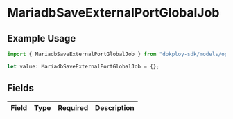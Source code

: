 # MariadbSaveExternalPortGlobalJob

## Example Usage

```typescript
import { MariadbSaveExternalPortGlobalJob } from "dokploy-sdk/models/operations";

let value: MariadbSaveExternalPortGlobalJob = {};
```

## Fields

| Field       | Type        | Required    | Description |
| ----------- | ----------- | ----------- | ----------- |
